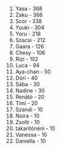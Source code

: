 1. Yasa - 368
2. Zaku - 366
3. Scor - 338
4. Yuuki - 304
5. Yoru - 218
6. Szacsi - 212
7. Gaara - 126
8. Chesy - 106
9. Rizi - 102
10. Luca - 94
11. Aya-chan - 50
12. Dóri - 40
13. Sába - 30
13. Nadine - 30
14. Renátó - 20
14. Timi - 20
15. Szandi - 10
15. Noira - 10
15. Zsolti - 10
15. takarítónéni - 10
15. Vanessa - 10
15. Daniella - 10
